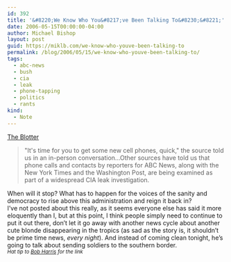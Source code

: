 ```yaml
---
id: 392
title: '&#8220;We Know Who You&#8217;ve Been Talking To&#8230;&#8221;'
date: 2006-05-15T00:00:00-04:00
author: Michael Bishop
layout: post
guid: https://miklb.com/we-know-who-youve-been-talking-to
permalink: /blog/2006/05/15/we-know-who-youve-been-talking-to/
tags:
  - abc-news
  - bush
  - cia
  - leak
  - phone-tapping
  - politics
  - rants
kind:
  - Note
---
```

<p><a href="http://blogs.abcnews.com/theblotter/2006/05/federal_source_.html">The Blotter</a></p>
<blockquote>"It's time for you to get some new cell phones, quick," the source told us in an in-person conversation...Other sources have told us that phone calls and contacts by reporters for ABC News, along with the New York Times and the Washington Post, are being examined as part of a widespread CIA leak investigation.</blockquote>
<p>When will it stop?  What has to happen for the voices of the sanity and democracy to rise above this administration and reign it back in?<br />
I’ve not posted about this really, as it seems everyone else has said it more eloquently than I, but at this point, I think people simply need to continue to put it out there, don’t let it go away with another news cycle about another cute blonde disappearing in the tropics (as sad as the story is, it shouldn’t be prime time news, <em>every night</em>).
And instead of coming clean tonight, he’s going to talk about sending soldiers to the southern border.<br />
<em><small>Hat tip to <a href="http://www.bobharris.com/content/view/929/">Bob Harris</a> for the link</small></em></p>